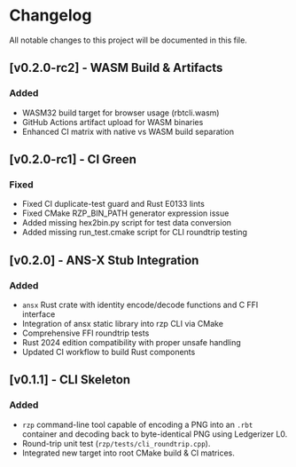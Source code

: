 # Changelog

All notable changes to this project will be documented in this file.

## [v0.2.0-rc2] - WASM Build & Artifacts
### Added
- WASM32 build target for browser usage (rbtcli.wasm)
- GitHub Actions artifact upload for WASM binaries
- Enhanced CI matrix with native vs WASM build separation

## [v0.2.0-rc1] - CI Green
### Fixed
- Fixed CI duplicate-test guard and Rust E0133 lints
- Fixed CMake RZP_BIN_PATH generator expression issue
- Added missing hex2bin.py script for test data conversion
- Added missing run_test.cmake script for CLI roundtrip testing

## [v0.2.0] - ANS-X Stub Integration
### Added
- `ansx` Rust crate with identity encode/decode functions and C FFI interface
- Integration of ansx static library into rzp CLI via CMake
- Comprehensive FFI roundtrip tests
- Rust 2024 edition compatibility with proper unsafe handling
- Updated CI workflow to build Rust components

## [v0.1.1] - CLI Skeleton
### Added
- `rzp` command-line tool capable of encoding a PNG into an `.rbt` container and decoding back to byte-identical PNG using Ledgerizer L0.
- Round-trip unit test (`rzp/tests/cli_roundtrip.cpp`).
- Integrated new target into root CMake build & CI matrices. 
